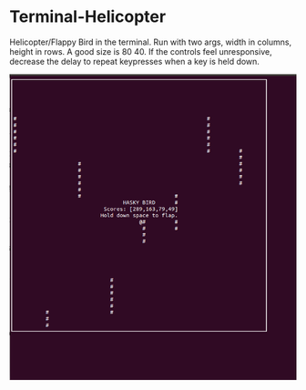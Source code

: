 # Terminal-Helicopter
Helicopter/Flappy Bird in the terminal.
Run with two args, width in columns, height in rows. A good size is 80 40.
If the controls feel unresponsive, decrease the delay to repeat keypresses when a key is held down.

![Screenshot](https://raw.githubusercontent.com/jrraymond/Terminal-Helicopter/master/haskybird.png)
